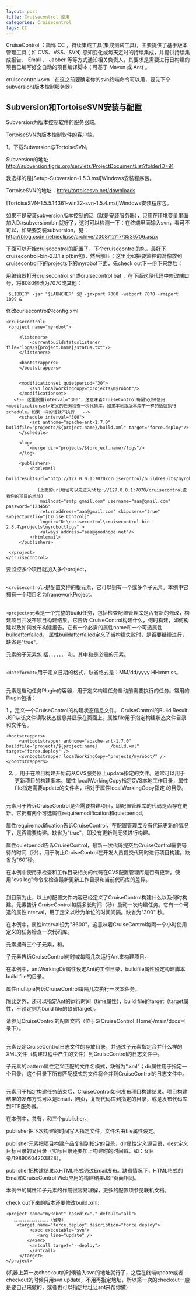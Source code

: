 ```yaml
---
layout: post
title: Cruisecontrol 使用
categories: Cruisecontrol
tags: CC
---
```


CruiseControl ：简称 CC ，持续集成工具(集成测试工具)，主要提供了基于版本管理工具 ( 如 CVS、VSS、SVN) 感知变化或每天定时的持续集成，并提供持续集成报告、 Email 、 Jabber 等等方式通知相关负责人，其要求是需要进行日构建的项目已编写好全自动的项目编译脚本 ( 可基于 Maven 或 Ant) 。

cruisecontrol+svn：在这之前要确定你的svn终端命令可以用，要先下个subversion(版本控制服务器)

## Subversion和TortoiseSVN安装与配置 

Subversion为版本控制软件的服务器端。 

TortoiseSVN为版本控制软件的客户端。 

1。下载Subversion与TortoiseSVN。

Subversion的地址：<http://subversion.tigris.org/servlets/ProjectDocumentList?folderID=91>

我选择的是[Setup-Subversion-1.5.3.msi]Windows安装程序包。

TortoiseSVN的地址：<http://tortoisesvn.net/downloads>

[TortoiseSVN-1.5.5.14361-win32-svn-1.5.4.msi]Windows安装程序包。

如果不是安装subversion版本控制的话（就是安装服务器），只用在环境变量里面加入D:\subversion\bin就好了，这时可以检测一下：在终端里面输入svn，看可不可以，如果要安装subversion，见：<http://blog.csdn.net/ieclipse/archive/2008/12/17/3539706.aspx>

下面可以开始cruisecontrol的配置了，下个cruisecontrol的包，最好下cruisecontrol-bin-2.3.1.zip(bin包)，然后解压：这里比如把要监控的对像放到cruisecontrol下的projects下的myrobot下面，先check out下一份下来然后：

用编辑器打开cruisecontrol.sh或cruisecontrol.bat ，在下面这段代码中修改端口号，将8080修改为7070或其他：

     $LIBDIR" -jar "$LAUNCHER" $@ -jmxport 7000 -webport 7070 -rmiport 1099 &

修改curisecontrol的config.xml:

    <cruisecontrol>   
     <project name="myrobot">

         <listeners>
             <currentbuildstatuslistener file="logs/${project.name}/status.txt"/>
         </listeners>

         <bootstrappers>
         </bootstrappers>


         <modificationset quietperiod="30">
             <svn localworkingcopy="projects\myrobot"/>
         </modificationset>
       <!-- 这里设置interval="300"，这意味着CruiseControl每隔5分钟使用<modificationset>定义的任务检查一次代码库。如果本地跟版本库不一样的话就执行schedule，如果一样的话就不执行   -->
         <schedule interval="300">
             <ant anthome="apache-ant-1.7.0" buildfile="projects/${project.name}/build.xml" target="force.deploy"/>
         </schedule>

         <log>
             <merge dir="projects/${project.name}/logs"/>
         </log>

         <publishers>
             <htmlemail
                 buildresultsurl="http://127.0.0.1:7070/cruisecontrol/buildresults/myrobot"

                (上面的url地址可以先进入http://127.0.0.1:7070/cruisecontrol查看你的项目的地址)
                 mailhost="smtp.gmail.com" username="aaa@gmail.com" password="123456"
                 returnaddress="aaa@gmail.com" skipusers="true" subjectprefix="[Cruise Control]"
                 logdir="D:\curisecontrol\cruisecontrol-bin-2.8.4\projects\myrobot\logs" >
                 <always address="aaa@goodhope.net"/>
             </htmlemail>
         </publishers>

     </project>
    </cruisecontrol>

要监控多个项目就加入多个project，

## <cruisecontrol>

`<cruisecontrol>`是配置文件的根元素，它可以拥有一个或多个<project>子元素。本例中它拥有一个项目名为frameworkProject。

## <project>

`<project>`元素是一个完整的build任务，包括检查配置管理库是否有新的修改，构建项目并发布项目构建结果。它告诉 CruiseControl构建什么，何时构建，如何构建以及如何发布构建报告。它有一个必需的属性name和一个可选属性 buildafterfailed。
       属性buildafterfailed定义了当构建失败时，是否要继续进行，缺省是"true"。

<project> 元素的子元素包 括，<bootstrappers>，<modificationset>，<schedule>，<log>，<publishers>，<dateformat> 和<plugin>，其中<modificationset>和<schedule>是必需的元素。

## <dateformat>

`<dateformat>`用于定义日期的格式，缺省格式是：MM/dd/yyyy HH:mm:ss。

## <bootstrappers>

<bootstrappers>元素是启动任务Plugin的容器，用于定义构建任务启动前需要执行的任务。常用的Plugin包括：

1.<currentbuildstatusbootstrapper>，定义一个CruiseControl的构建状态信息文件。 CruiseControl的Build Result JSP从该文件读取状态信息并显示在页面上。属性file用于指定构建状态文件目录和文件名。

    <bootstrappers>
         <antbootstrapper anthome="apache-ant-1.7.0" buildfile="projects/${project.name}     /build.xml" target="force.deploy" />
         <svnbootstrapper localWorkingCopy="projects/myrobot/" />  
    </bootstrappers>

2. <cvsbootstrapper>，用于在项目构建开始前从CVS服务器上update指定的文件。通常可以用于更新项目的构建脚本。属性 localWorkingCopy指定CVS本地工作目录，属性file指定需要update的文件名，相对于属性localWorkingCopy指定 的目录。

## <modificationset>

<modificationset>元素用于告诉CruiseControl是否需要构建项目，即配置管理库的代码是否存在更新。它拥有两个可选属性requiremodification和quietperiod。

属性requiremodification告诉CruiseControl，在配置管理库没有代码更新的情况下，是否需要构建。缺省为"true"，即没有更新则无须进行构建。

属性quietperiod告诉CruiseControl，最新一次代码提交后CruiseControl需要等待的时间（秒）。用于防止CruiseControl在开发人员提交代码时进行项目构建。缺省为"60"秒。

在本例中使用<cvs>来检查和工作目录相关的代码在CVS配置管理库是否有更新。<cvs>使用"cvs log"命令来检查最新更新工作目录和当前代码库的差异。
  
## <schedule>

到目前为止，以上的配置文件内容已经定义了CruiseControl构建什么以及何时构建。<schedule>元素告诉 CruiseControl每隔多长时间（秒）启动一次构建任务。它有一个可选的属性interval，用于定义以秒为单位的时间间隔。缺省为"300" 秒。

在本例中，属性interval设为"3600"，这意味着CruiseControl每隔一个小时使用<modificationset>定义的任务检查一次代码库。

<schedule>元素拥有三个子元素<ant>，<maven>和<parse>。

<ant>子元素告诉CruiseControl何时或每隔几次运行Ant来构建项目。

在本例中，antWorkingDir属性设定Ant的工作目录，buildfile属性设定构建脚本build file的目录。

属性multiple告诉CruiseControl每隔几次执行一次本<ant>任务。

除此之外，还可以指定Ant的运行时间（time属性），build file的target（target属性，不设定则为build file的缺省target）。

请参见CruiseControl的配置文档（位于${CruiseControl_Home}/main/docs目录下）。
  
## <log>

<log>元素设定CruiseControl日志文件的存放目录，并通过<merge>子元素指定合并什么样的XML文件（构建过程中产生的文件）到CruiseControl的日志文件中。

<merge>子元素的pattern属性定义匹配的文件名模式，缺省为".xml"；dir属性用于指定一个目录，这个目录下所有匹配模式的文件将合并到CruiseControl的日志文件中。
  
## <publishers>

<publishers>元素用于指定构建任务结束后，CruiseControl如何发布项目构建结果。项目构建结果的发布方式可以是Email，网页，复制代码库到指定的目录，或是发布代码库到FTP服务器。

在本例中，共有<currentbuildstatuspublisher>，<artifactspublisher>和<htmlemail>三个publisher。

<currentbuildstatuspublisher> publisher把下次构建的时间写入指定文件，文件名由file属性设定。

<artifactspublisher> publisher元素把项目构建产品复制到指定的目录，dir属性定义源目录，dest定义目标目录的父目录（实际目录还要加上构建时的时间戳，如：父目录/19890604203828）。

<htmlemail> publisher把构建结果以HTML格式通过Email发布。缺省情况下，HTML格式的Emai和CruiseControl Web应用的构建结果JSP页面相同。

本例中<htmlemail>的属性和子元素的作用很容易理解，更多的配置项参见联机文档。

check out下来的版本还要修改build.xml:
 
    <project name="myRobot" basedir="." default="all">
       。。。。。。。。。。。。。。。。（省略）
        <target name="force.deploy" description="force.deploy">
             <exec executable="svn">
                <arg line="update" />
            </exec>
             <antcall target="--deploy">
             </antcall>
         </target>
    </project>
    
 (机器上第一次checkout的时候输入svn的地址就行了，之后在终端update或者checkout的时候只用svn update，不用再指定地址，所以第一次的checkout一般是要自己来做的，或者也可以指定地址让ant来帮你做)